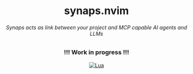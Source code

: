 <div align="center">

  <h1>synaps.nvim</h1>
  <h6><i>Synaps acts as link between your project and MCP capable AI agents and LLMs</i></h6>
  <h3>!!! Work in progress !!!</h3>

[![Lua](https://img.shields.io/badge/Lua-blue.svg?style=for-the-badge&logo=lua)](http://www.lua.org)

</div>


